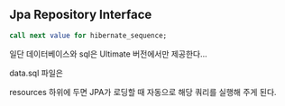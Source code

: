 ## Jpa Repository Interface

```sql
call next value for hibernate_sequence;
```

일단 데이터베이스와 sql은 Ultimate 버전에서만 제공한다...



data.sql 파일은

resources 하위에 두면 JPA가 로딩할 때 자동으로 해당 쿼리를 실행해 주게 된다.


